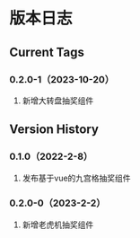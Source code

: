 # 版本日志

## Current Tags

### 0.2.0-1（2023-10-20）

1. 新增大转盘抽奖组件

## Version History

### 0.1.0（2022-2-8）

1. 发布基于vue的九宫格抽奖组件

### 0.2.0-0（2023-2-2）

1. 新增老虎机抽奖组件
